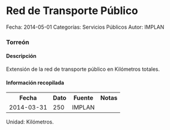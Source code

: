 Red de Transporte Público
=====

Fecha: 2014-05-01
Categorías: Servicios Públicos
Autor: IMPLAN

### Torreón

#### Descripción

Extensión de la red de transporte público en Kilómetros totales.

#### Información recopilada

<table class="table table-hover table-bordered">
  <tr><th>Fecha</th><th>Dato</th><th>Fuente</th><th>Notas</th></tr>
  <tr><td>2014-03-31</td><td>250</td><td>IMPLAN</td><td></td></tr>
</table>

Unidad: Kilómetros.
